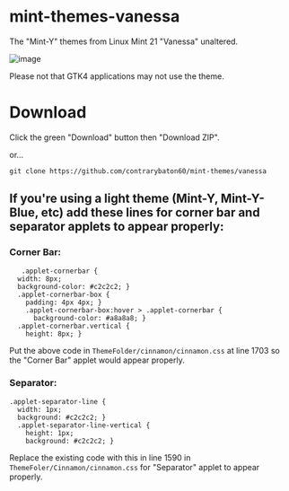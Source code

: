 # mint-themes-vanessa
The "Mint-Y" themes from Linux Mint 21 "Vanessa" unaltered.

![image](https://github.com/user-attachments/assets/e21b4ba8-df28-45d5-a3a4-3f84e59a0659)


Please not that GTK4 applications may not use the theme.

# Download

Click the green "Download" button then "Download ZIP".

or...
```
git clone https://github.com/contrarybaton60/mint-themes/vanessa
```

## If you're using a light theme (Mint-Y, Mint-Y-Blue, etc) add these lines for corner bar and separator applets to appear properly:

### Corner Bar:
```
   .applet-cornerbar {
  width: 8px;
  background-color: #c2c2c2; }
  .applet-cornerbar-box {
    padding: 4px 4px; }
    .applet-cornerbar-box:hover > .applet-cornerbar {
      background-color: #a8a8a8; }
  .applet-cornerbar.vertical {
    height: 8px; }
```



Put the above code in `ThemeFolder/cinnamon/cinnamon.css` at line 1703 so the "Corner Bar" applet would appear properly.

### Separator:
```
.applet-separator-line {
  width: 1px;
  background: #c2c2c2; }
  .applet-separator-line-vertical {
    height: 1px;
    background: #c2c2c2; }
```
 Replace the existing code with this in line 1590 in `ThemeFoler/Cinnamon/cinnamon.css` for "Separator" applet to appear properly.

